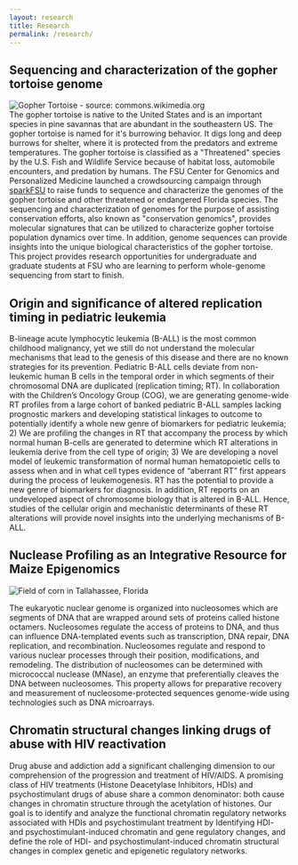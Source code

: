 ```yaml
---
layout: research
title: Research
permalink: /research/
---
```


## Sequencing and characterization of the gopher tortoise genome
![Gopher Tortoise - source: commons.wikimedia.org](https://upload.wikimedia.org/wikipedia/commons/thumb/1/10/Florida_Gopher_Tortoise.jpg/800px-Florida_Gopher_Tortoise.jpg)  
The gopher tortoise is native to the United States and is an important species in pine savannas that are abundant in the southeastern US. The gopher tortoise is named for it's burrowing behavior. It digs long and deep burrows for shelter, where it is protected from the predators and extreme temperatures. The gopher tortoise is classified as a "Threatened" species by the U.S. Fish and Wildlife Service because of habitat loss, automobile encounters, and predation by humans. The FSU Center for Genomics and Personalized Medicine launched a crowdsourcing campaign through [sparkFSU](https://spark.fsu.edu/) to raise funds to sequence and characterize the genomes of the gopher tortoise and other threatened or endangered Florida species. The sequencing and characterization of genomes for the purpose of assisting conservation efforts, also known as "conservation genomics", provides molecular signatures that can be utilized to characterize gopher tortoise population dynamics over time. In addition, genome sequences can provide insights into the unique biological characteristics of the gopher tortoise. This project provides research opportunities for undergraduate and graduate students at FSU who are learning to perform whole-genome sequencing from start to finish.

<div class="hline"></div>

## Origin and significance of altered replication timing in pediatric leukemia

B-lineage acute lymphocytic leukemia (B-ALL) is the most common childhood malignancy, yet we still do not understand the molecular mechanisms that lead to the genesis of this disease and there are no known strategies for its prevention. Pediatric B-ALL cells deviate from non-leukemic human B cells in the temporal order in which segments of their chromosomal DNA are duplicated (replication timing; RT). In collaboration with the Children’s Oncology Group (COG), we are generating genome-wide RT profiles from a large cohort of banked pediatric B-ALL samples lacking prognostic markers and developing statistical linkages to outcome to potentially identify a whole new genre of biomarkers for pediatric leukemia; 2) We are profiling the changes in RT that accompany the process by which normal human B-cells are generated to determine which RT alterations in leukemia derive from the cell type of origin; 3) We are developing a novel model of leukemic transformation of normal human hematopoietic cells to assess when and in what cell types evidence of “aberrant RT” first appears during the process of leukemogenesis. RT has the potential to provide a new genre of biomarkers for diagnosis. In addition, RT reports on an undeveloped aspect of chromosome biology that is altered in B-ALL. Hence, studies of the cellular origin and mechanistic determinants of these RT alterations will provide novel insights into the underlying mechanisms of B-ALL.

<div class="hline"></div>

## Nuclease Profiling as an Integrative Resource for Maize Epigenomics
![Field of corn in Tallahassee, Florida](http://bio.fsu.edu/bass/img/bannerhome.jpg)

The eukaryotic nuclear genome is organized into nucleosomes which are segments of DNA that are wrapped around sets of proteins called histone octamers. Nucleosomes regulate the access of proteins to DNA, and thus can influence DNA-templated events such as transcription, DNA repair, DNA replication, and recombination. Nucleosomes regulate and respond to various nuclear processes through their position, modifications, and remodeling. The distribution of nucleosomes can be determined with micrococcal nuclease (MNase), an enzyme that preferentially cleaves the DNA between nucleosomes. This property allows for preparative recovery and measurement of nucleosome-protected sequences genome-wide using technologies such as DNA microarrays.

<div class="hline"></div>

## Chromatin structural changes linking drugs of abuse with HIV reactivation

Drug abuse and addiction add a significant challenging dimension to our comprehension of the progression and treatment of HIV/AIDS. A promising class of HIV treatments (Histone Deacetylase Inhibitors, HDIs) and psychostimulant drugs of abuse share a common denominator: both cause changes in chromatin structure through the acetylation of histones. Our goal is to identify and analyze the functional chromatin regulatory networks associated with HDIs and psychostimulant treatment by Identifying HDI- and psychostimulant-induced chromatin and gene regulatory changes, and define the role of HDI- and psychostimulant-induced chromatin structural changes in complex genetic and epigenetic regulatory networks.
